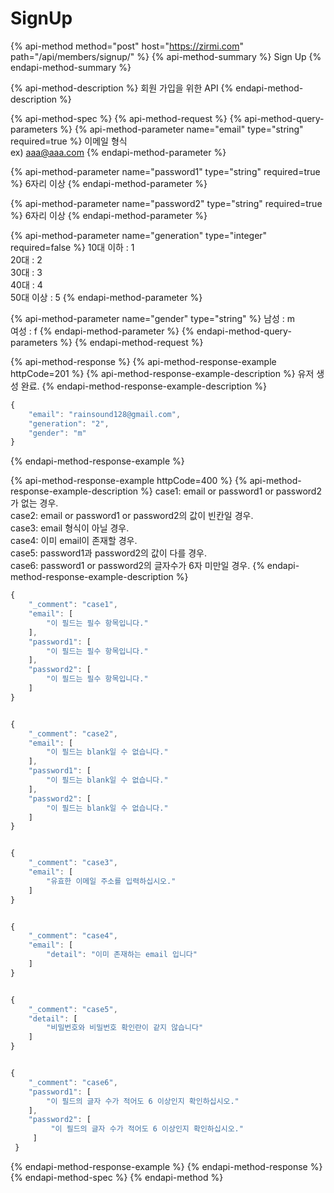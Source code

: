 # SignUp

{% api-method method="post" host="https://zirmi.com" path="/api/members/signup/" %}
{% api-method-summary %}
Sign Up
{% endapi-method-summary %}

{% api-method-description %}
회원 가입을 위한 API
{% endapi-method-description %}

{% api-method-spec %}
{% api-method-request %}
{% api-method-query-parameters %}
{% api-method-parameter name="email" type="string" required=true %}
이메일 형식  
ex\) aaa@aaa.com
{% endapi-method-parameter %}

{% api-method-parameter name="password1" type="string" required=true %}
6자리 이상
{% endapi-method-parameter %}

{% api-method-parameter name="password2" type="string" required=true %}
6자리 이상
{% endapi-method-parameter %}

{% api-method-parameter name="generation" type="integer" required=false %}
10대 이하 : 1  
20대 : 2  
30대 : 3  
40대 : 4  
50대 이상 : 5
{% endapi-method-parameter %}

{% api-method-parameter name="gender" type="string" %}
남성 : m  
여성 : f
{% endapi-method-parameter %}
{% endapi-method-query-parameters %}
{% endapi-method-request %}

{% api-method-response %}
{% api-method-response-example httpCode=201 %}
{% api-method-response-example-description %}
유저 생성 완료.
{% endapi-method-response-example-description %}

```javascript
{
    "email": "rainsound128@gmail.com",
    "generation": "2",
    "gender": "m"
}
```
{% endapi-method-response-example %}

{% api-method-response-example httpCode=400 %}
{% api-method-response-example-description %}
case1: email or password1 or password2가 없는 경우.  
case2: email or password1 or password2의 값이 빈칸일 경우.   
case3: email 형식이 아닐 경우.   
case4: 이미 email이 존재할 경우.   
case5: password1과 password2의 값이 다를 경우.   
case6: password1 or password2의 글자수가 6자 미만일 경우. 
{% endapi-method-response-example-description %}

```javascript
{
    "_comment": "case1",
    "email": [
        "이 필드는 필수 항목입니다."
    ],
    "password1": [
        "이 필드는 필수 항목입니다."
    ],
    "password2": [
        "이 필드는 필수 항목입니다."
    ]
}


{
    "_comment": "case2",
    "email": [
        "이 필드는 blank일 수 없습니다."
    ],
    "password1": [
        "이 필드는 blank일 수 없습니다."
    ],
    "password2": [
        "이 필드는 blank일 수 없습니다."
    ]
}


{
    "_comment": "case3",
    "email": [
        "유효한 이메일 주소를 입력하십시오."
    ]
}


{
    "_comment": "case4",
    "email": [
        "detail": "이미 존재하는 email 입니다"
    ]
}


{
    "_comment": "case5",
    "detail": [
        "비밀번호와 비밀번호 확인란이 같지 않습니다"
    ]
}


{
    "_comment": "case6",
    "password1": [
        "이 필드의 글자 수가 적어도 6 이상인지 확인하십시오."
    ],
    "password2": [
         "이 필드의 글자 수가 적어도 6 이상인지 확인하십시오."
     ]
 }
```
{% endapi-method-response-example %}
{% endapi-method-response %}
{% endapi-method-spec %}
{% endapi-method %}



